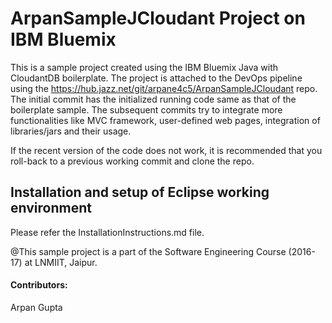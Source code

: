 # ArpanSampleJCloudant Project on IBM Bluemix

This is a sample project created using the IBM Bluemix Java with CloudantDB boilerplate. The project is attached to the DevOps pipeline using the https://hub.jazz.net/git/arpane4c5/ArpanSampleJCloudant repo. The initial commit has the initialized running code same as that of the boilerplate sample. The subsequent commits try to integrate more functionalities like MVC framework, user-defined web pages, integration of libraries/jars and their usage. 

If the recent version of the code does not work, it is recommended that you roll-back to a previous working commit and clone the repo.

## Installation and setup of Eclipse working environment
Please refer the InstallationInstructions.md file.  



@This sample project is a part of the Software Engineering Course (2016-17) at LNMIIT, Jaipur. 

#### Contributors:
Arpan Gupta